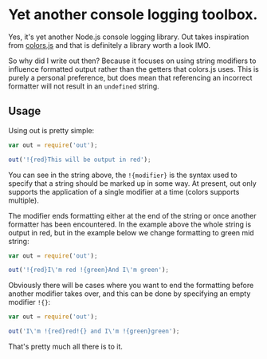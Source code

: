 # Yet another console logging toolbox. 

Yes, it's yet another Node.js console logging library.  Out takes inspiration from [colors.js](https://github.com/Marak/colors.js) and that is definitely a library worth a look IMO.

So why did I write out then?  Because it focuses on using string modifiers to influence formatted output rather than the getters that colors.js uses. This is purely a personal preference, but does mean that referencing an incorrect formatter will not result in an `undefined` string.

## Usage

Using out is pretty simple:

```js
var out = require('out');

out('!{red}This will be output in red');
```

You can see in the string above, the `!{modifier}` is the syntax used to specify that a string should be marked up in some way.  At present, out only supports the application of a single modifier at a time (colors supports multiple).

The modifier ends formatting either at the end of the string or once another formatter has been encountered.  In the example above the whole string is output in red, but in the example below we change formatting to green mid string:

```js
var out = require('out');

out('!{red}I\'m red !{green}And I\'m green');
```

Obviously there will be cases where you want to end the formatting before another modifier takes over, and this can be done by specifying an empty modifier `!{}`:

```js
var out = require('out');

out('I\'m !{red}red!{} and I\'m !{green}green');
```

That's pretty much all there is to it.